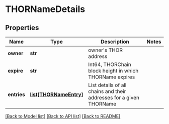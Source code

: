 # THORNameDetails

## Properties
Name | Type | Description | Notes
------------ | ------------- | ------------- | -------------
**owner** | **str** | owner&#x27;s THOR address | 
**expire** | **str** | Int64, THORChain block height in which THORName expires | 
**entries** | [**list[THORNameEntry]**](THORNameEntry.md) | List details of all chains and their addresses for a given THORName | 

[[Back to Model list]](../README.md#documentation-for-models) [[Back to API list]](../README.md#documentation-for-api-endpoints) [[Back to README]](../README.md)

